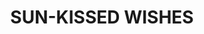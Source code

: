 ---
title: 'SUN-KISSED WISHES'
description: |
    "Sunkissed Wishes" radiates warmth and optimism, capturing the essence of hope and possibility. This bouquet features vibrant blooms bathed in the golden glow of sunlight, evoking a sense of joy and renewal. Each petal represents a wish, imbued with the promise of brighter days ahead. Whether it's a celebration or a heartfelt gesture, "Sunkissed Wishes" is a reminder to cherish life's simple pleasures and embrace the beauty of every moment.
publish_date: 2024-02-12
image: 'sun-kissed-wishes.jpg'
price: 2300
message_at: 'https://www.facebook.com/messages/t/100000342752401'
tags: 'birthday'
slug: sun-kissed-wishes
---
